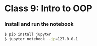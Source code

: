 # Class 9: Intro to OOP

### Install and run the notebook

```bash
$ pip install jupyter
$ jupyter notebook --ip=127.0.0.1
```
